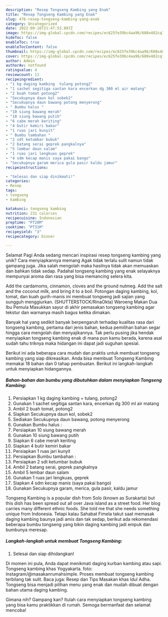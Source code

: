 ```yaml
---
description: "Resep Tongseng Kambing yang Enak"
title: "Resep Tongseng Kambing yang Enak"
slug: 476-resep-tongseng-kambing-yang-enak
category: Uncategorized
date: 2022-09-16T21:47:53.897Z
image: https://img-global.cpcdn.com/recipes/ec625fe39bc4aa96/680x482cq70/tongseng-kambing-foto-resep-utama.jpg
hideToc: false
enableToc: true
enableTocContent: false
thumbnail: https://img-global.cpcdn.com/recipes/ec625fe39bc4aa96/680x482cq70/tongseng-kambing-foto-resep-utama.jpg
cover: https://img-global.cpcdn.com/recipes/ec625fe39bc4aa96/680x482cq70/tongseng-kambing-foto-resep-utama.jpg
author: Admin
authorAv: notfound
ratingvalue: 4
reviewcount: 11
recipeingredient:
- "1 kg daging kambing  tulang potong2"
- "1 sachet segitiga santan kara encerkan dg 300 ml air matang"
- "2 buah tomat potong2"
- "Secukupnya daun kol sobek2"
- "Secukupnya daun bawang potong menyerong"
- " Bumbu halus "
- "10 siung bawang merah"
- "10 siung bawang putih"
- "6 cabe merah keriting"
- "4 butir kemiri bakar"
- "1 ruas jari kunyit"
- " Bumbu tambahan "
- "2 sdt ketumbar bubuk"
- "2 batang serai geprek pangkalnya"
- "5 lembar daun salam"
- "1 ruas jari lengkuas geprek"
- "4 sdm kecap manis saya pakai bango"
- "Secukupnya garam merica gula pasir kaldu jamur"
recipeinstructions:

- "Selesai dan siap dinikmati!"
categories:
- Resep
tags:
- tongseng
- kambing

katakunci: tongseng kambing 
nutrition: 231 calories
recipecuisine: Indonesian
preptime: "PT28M"
cooktime: "PT31M"
recipeyield: "3"
recipecategory: Dinner

---
```



Selamat Pagi Anda sedang mencari inspirasi resep tongseng kambing yang unik? Cara menyiapkannya memang Agak tidak terlalu sulit namun tidak gampang juga. Jika salah mengolah maka hasilnya tidak akan memuaskan dan bahkan tidak sedap. Padahal tongseng kambing yang enak selayaknya mempunyai aroma dan rasa yang bisa memancing selera kita.


Add the cardamoms, cinnamon, cloves and the ground nutmeg. Add the salt and the coconut milk, and bring it to a boil. Potongan daging kambing, kol, tomat, dan kuah gurih-manis ini membuat tongseng jadi sajian yang sungguh menggiurkan. (SHUTTERSTOCK/RinaOkta) Waroeng Makan Dua Ibu Pemula Masukkan sayur di akhir pemasakan tongseng kambing agar tekstur dan warnanya masih bagus ketika dimakan.

Banyak hal yang sedikit banyak berpengaruh terhadap kualitas rasa dari tongseng kambing, pertama dari jenis bahan, kedua pemilihan bahan segar hingga cara mengolah dan menyajikannya. Tak perlu pusing jika hendak menyiapkan tongseng kambing enak di mana pun kamu berada, karena asal sudah tahu triknya maka hidangan ini dapat jadi suguhan spesial.


Berikut ini ada beberapa cara mudah dan praktis untuk membuat tongseng kambing yang siap dikreasikan. Anda bisa membuat Tongseng Kambing memakai 18 bahan dan 0 tahap pembuatan. Berikut ini langkah-langkah untuk menyiapkan hidangannya.

<!--inarticleads1-->

##### Bahan-bahan dan bumbu yang dibutuhkan dalam menyiapkan Tongseng Kambing:

1. Persiapkan 1 kg daging kambing + tulang, potong2
1. Gunakan 1 sachet segitiga santan kara, encerkan dg 300 ml air matang
1. Ambil 2 buah tomat, potong2
1. Siapkan Secukupnya daun kol, sobek2
1. Sediakan Secukupnya daun bawang, potong menyerong
1. Gunakan  Bumbu halus :
1. Persiapkan 10 siung bawang merah
1. Gunakan 10 siung bawang putih
1. Siapkan 6 cabe merah keriting
1. Siapkan 4 butir kemiri bakar
1. Persiapkan 1 ruas jari kunyit
1. Persiapkan  Bumbu tambahan :
1. Persiapkan 2 sdt ketumbar bubuk
1. Ambil 2 batang serai, geprek pangkalnya
1. Ambil 5 lembar daun salam
1. Gunakan 1 ruas jari lengkuas, geprek
1. Siapkan 4 sdm kecap manis (saya pakai bango)
1. Gunakan Secukupnya garam, merica, gula pasir, kaldu jamur


Tongseng Kambing is a popular dish from Solo (known as Surakarta) but this dish has been spread out all over Java island as a street food. Her blog carries many different ethnic foods. She told me that she needs something unique from Indonesia. Tetapi kalau Sahabat Fimela takut saat memasak daging kambing baunya jadi amis dan tak sedap, berikut ada rekomendasi beberapa bumbu tongseng yang bikin daging kambing jadi empuk dan bumbunya meresap. 

<!--inarticleads2-->

##### Langkah-langkah untuk membuat Tongseng Kambing:


1. Selesai dan siap dihidangkan!

Di momen ini pula, Anda dapat menikmati daging kurban kambing atau sapi. Tongseng kambing khas Yogyakarta. foto: Instagram/@masakanrumahsimple. Proses membuat tongseng kambing terbilang tak sulit. Baca juga: Resep dan Tips Masakan khas Idul Adha. Tongseng bisa menjadi pilihan menu yang enak dan mudah dibuat dengan bahan utama daging kambing. 

Gimana nih? Gampang kan? Itulah cara menyiapkan tongseng kambing yang bisa kamu praktikkan di rumah. Semoga bermanfaat dan selamat mencoba!
